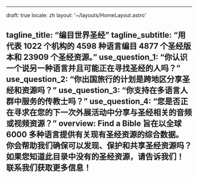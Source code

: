 ---

draft: true
locale: zh
layout: '~/layouts/HomeLayout.astro'

tagline_title: “编目世界圣经”
tagline_subtitle: “用代表 1022 个机构的 4598 种语言编目 4877 个圣经版本和 23909 个圣经资源。”
use_question_1: “你认识一个说另一种语言并且可能正在寻找圣经的人吗？”
use_question_2: “你出国旅行的计划是跨地区分享圣经和资源吗？”
use_question_3: “你支持在多语言人群中服务的传教士吗？”
use_question_4: “您是否正在寻求在您的下一次外展活动中分享与圣经相关的音频或视频资源？”
overview: Find a Bible 旨在以全球 6000 多种语言提供有关现有圣经资源的综合数据。 你会帮助我们确保可以发现、保护和共享圣经资源吗？ 如果您知道此目录中没有的圣经资源，请告诉我们！ 联系我们获取更多信息！
---